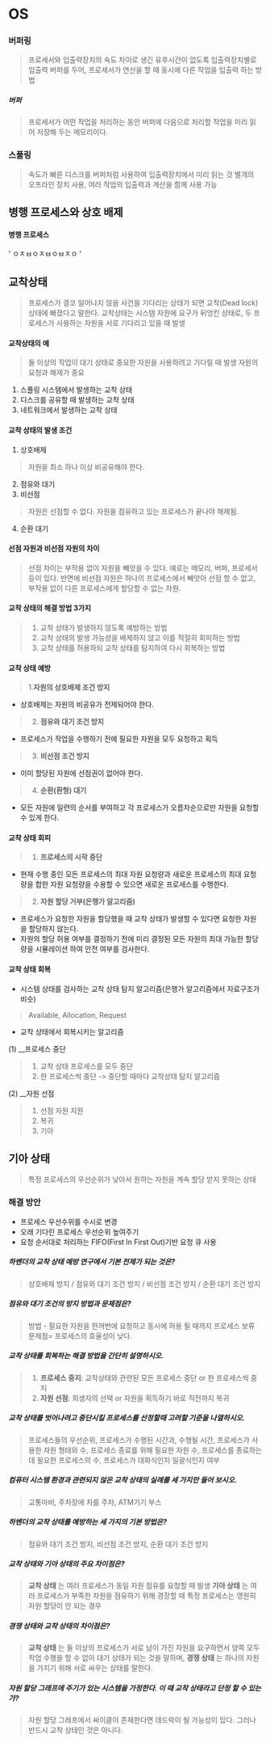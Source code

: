 # OS
### 버퍼링
> 프로세서와 입출력장치의 속도 차이로 생긴 유후시간이 없도록 입출력장치별로 입출력 버퍼를 두어, 
> 프로세서가 연산을 할 때 동시에 다른 작업을 입출력 하는 방법

##### 버퍼
> 프로세서가 어떤 작업을 처리하는 동안 버퍼에 다음으로 처리할 작업을 미리 읽어 저장해 두는 메모리이다.

### 스풀링
> 속도가 빠른 디스크를 버퍼처럼 사용하여 입출력장치에서 미리 읽는 것
> 별개의 오프라인 장치 사용, 여러 작업의 입출력과 계산을 함께 사용 가능
## 병행 프로세스와 상호 배제

#### 병행 프로세스
\' ㅇㅈㅂㅇㅈㅂㅇㅂㅈㅇ \'
## 교착상태
> 프로세스가 결코 일어나지 않을 사건을 기다리는 상태가 되면 교착(Dead lock)상태에 빠졌다고 말한다.
> 교착상태는 시스템 자원에 요구가 뒤엉킨 상태로, 두 프로세스가 사용하는 자원을 서로 기다리고 있을 때 발생

#### 교착상태의 예
> 둘 이상의 작업이 대기 상태로 중요한 자원을 사용하려고 기다릴 때 발생
 자원의 요청과 해제가 중요

1. 스풀링 시스템에서 발생하는 교착 상태
2. 디스크를 공유할 때 발생하는 교착 상태
3. 네트워크에서 발생하는 교착 상태

#### 교착 상태의 발생 조건
1. 상호배제
> 자원을 최소 하나 이상 비공유해야 한다.
2. 점유와 대기
3. 비선점
> 자원은 선점할 수 없다. 자원을 점유하고 있는 프로세스가 끝나야 해제됨.
4. 순환 대기

#### 선점 자원과 비선점 자원의 차이
> 선점 차이는 부작용 없이 자원을 빼앗을 수 있다. 예로는 메모리, 버퍼, 프로세서 등이 있다. 반면에 비선점 자원은 하나의 프로세스에서 빼앗아 선점 할 수 없고, 부작용 없이 다른 프로세스에게 할당할 수 없는 자원.

#### 교착 상태의 해결 방법 3가지
> 1. 교착 상태가 발생하지 않도록 예방하는 방법
> 2. 교착 상태의 발생 가능성을 배제하지 않고 이를 적절히 회피하는 방법
> 3. 교착 상태를 허용하되 교착 상태를 탐지하여 다시 회복하는 방법

#### 교착 상태 예방
> 1.__자원의 상호배제 조건 방지__
  + 상호배제는 자원의 비공유가 전제되어야 한다.
> 2. __점유와 대기 조건 방지__
  + 프로세스가 작업을 수행하기 전에 필요한 자원을 모두 요청하고 획득
> 3. __비선점 조건 방지__
  + 이미 할당된 자원에 선점권이 없어야 한다.
> 4. __순환(환형) 대기__
  + 모든 자원에 일련의 순서를 부여하고 각 프로세스가 오름차순으로만 자원을 요청할 수 있게 한다.

#### 교착 상태 회피
> 1. __프로세스의 시작 중단__
  + 현재 수행 중인 모든 프로세스의 최대 자원 요청량과 새로운 프로세스의 최대 요청량을 합한 자원 요청량을 수용할 수 있으면 새로운 프로세스를 수행한다.
> 2. __자원 할당 거부(은행가 알고리즘)__
  + 프로세스가 요청한 자원을 할당했을 때 교착 상태가 발생할 수 있다면 요청한 자원을 할당하지 않는다. 
  + 자원의 할당 허용 여부를 결정하기 전에 미리 결정된 모든 자원의 최대 가능한 할당량을 시뮬레이션 하여 안전 여부를 검사한다.
  
  
#### 교착 상태 회복
+ 시스템 상태를 검사하는 교착 상태 탐지 알고리즘(은행가 알고리즘에서 자료구조가 비슷)
> Available, Allocation, Request
+ 교착 상태에서 회복시키는 알고리즘

 (1) __프로세스 중단
 
> 1. 교착 상태 프로세스를 모두 중단
> 2. 한 프로세스씩 중단 -> 중단할 때마다 교착상태 탐지 알고리즘

 (2) __자원 선점
> 1. 선점 자원 지원
> 2. 복귀
> 3. 기아

## 기아 상태
> 특정 프로세스의 우선순위가 낮아서 원하는 자원을 계속 할당 받지 못하는 상태

### 해결 방안
+ 프로세스 우선수위를 수시로 변경
+ 오래 기다린 프로세스 우선순위 높여주기
+ 요청 순서대로 처리하는 FIFO(First In First Out)기반 요청 큐 사용

##### 하벤더의 교착 상태 예방 연구에서 기본 전제가 되는 것은?
> 상호배제 방지 / 점유와 대기 조건 방지 / 비선점 조건 방지 / 순환 대기 조건 방지

##### 점유와 대기 조건의 방지 방법과 문제점은?
> 방법 - 필요한 자원을 한꺼번에 요청하고 동시에 허용 될 때까지 프로세스 보류 문제점= 프로세스의 효율성이 낮다.

##### 교착 상태를 회복하는 해결 방법을 간단히 설명하시오.
> 1) __프로세스 중지__: 교착상태와 관련된 모든 프로세스 중단 or 한 프로세스씩 중지
> 2) __자원 선점__: 희생자의 선택 or 자원을 획득하기 바로 직전까지 복귀

##### 교착 상태를 벗어나려고 중단시킬 프로세스를 선정할때 고려할 기준을 나열하시오.
> 프로세스들의 우선순위, 프로세스가 수행된 시간과, 수행될 시간, 프로세스가 사용한 자원 형태와 수, 프로세스 종료를 위해 필요한 자원 수, 프로세스를 종료하는데 필요한 프로세스의 수, 프로세스가 대화식인지 일괄식인지 여부

##### 컴퓨터 시스템 환경과 관련되지 않은 교착 상태의 실례를 세 가지만 들어 보시오.
>  교통마비, 주차장에 차를 주차, ATM기기 부스

##### 하벤더의 교착 상태를 예방하는 세 가지의 기본 방법은?
> 점유와 대기 조건 방지, 비선점 조건 방지, 순환 대기 조건 방지

##### 교착 상태와 기아 상태의 주요 차이점은?
> __교착 상태__ 는 여러 프로세스가 동일 자원 점유를 요청할 때 발생
> __기아 상태__ 는 여러 프로세스가 부족한 자원을 점유하기 위해 경장할 때 특정 프로세스는 영원히 자원 할당이 안 되는 경우

##### 경쟁 상태와 교착 상태의 차이점은?
>  __교착 상태__ 는 둘 이상의 프로세스가 서로 남이 가진 자원을 요구하면서 양쪽 모두 작업 수행을 할 수 없이 대기 상태가 되는 것을 말하며,
__경쟁 상태__ 는 하나의 자원을 가지기 위해 서로 싸우는 상태를 말한다.

##### 자원 할당 그래프에 주기가 있는 시스템을 가정한다. 이 때 교착 상태라고 단정 할 수 있는가?
> 자원 할당 그래프에서 싸이클이 존재한다면 데드락이 될 가능성이 있다. 그러나 반드시 교착 상태인 것은 아니다.
